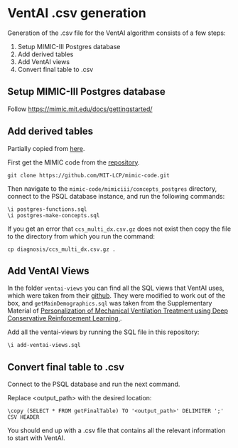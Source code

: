 # VentAI .csv generation

Generation of the .csv file for the VentAI algorithm consists of a few steps:
1. Setup MIMIC-III Postgres database
2. Add derived tables
3. Add VentAI views
4. Convert final table to .csv

## Setup MIMIC-III Postgres database
Follow https://mimic.mit.edu/docs/gettingstarted/ 

## Add derived tables

Partially copied from [here](https://github.com/MIT-LCP/mimic-code/tree/main/mimic-iii/concepts).

First get the MIMIC code from the [repository](https://github.com/MIT-LCP/mimic-code/ ).

```
git clone https://github.com/MIT-LCP/mimic-code.git
```

Then navigate to the `mimic-code/mimiciii/concepts_postgres` directory, connect to the PSQL database instance, and run the following commands:

```
\i postgres-functions.sql
\i postgres-make-concepts.sql
```

If you get an error that `ccs_multi_dx.csv.gz` does not exist then copy the file to the directory from which you run the command:

`cp diagnosis/ccs_multi_dx.csv.gz .`

## Add VentAI Views

In the folder `ventai-views` you can find all the SQL views that VentAI uses, which were taken from their [github](https://github.com/arnepeine/ventai). They were modified to work out of the box, and `getMainDemographics.sql` was taken from the Supplementary Material of [Personalization of Mechanical Ventilation Treatment using Deep Conservative Reinforcement Learning ](https://openreview.net/forum?id=BHxesR1m_0F).

Add all the ventai-views by running the SQL file in this repository:

```
\i add-ventai-views.sql
```

##  Convert final table to .csv

Connect to the PSQL database and run the next command.

Replace <output_path> with the desired location:

```
\copy (SELECT * FROM getFinalTable) TO '<output_path>' DELIMITER ';' CSV HEADER
```

You should end up with a .csv file that contains all the relevant information to start with VentAI.